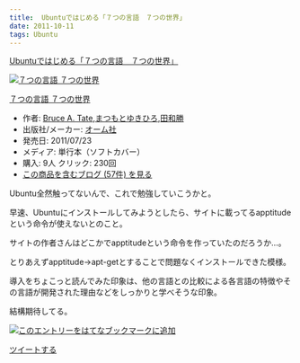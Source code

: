 ```yaml
---
title:  Ubuntuではじめる「７つの言語　７つの世界」
date: 2011-10-11
tags: Ubuntu
---
```

[Ubuntuではじめる「７つの言語　７つの世界」](http://blog.udzura.jp/2011/09/17/start-7languages-7weeks-with-ubuntu/)

[![７つの言語
７つの世界](http://ecx.images-amazon.com/images/I/51RCHbILAFL._SL160_.jpg "７つの言語 ７つの世界")](http://www.amazon.co.jp/dp/4274068579/?tag=hatena_st1-22&ascsubtag=d-s2pfr)

[７つの言語
７つの世界](http://www.amazon.co.jp/dp/4274068579/?tag=hatena_st1-22&ascsubtag=d-s2pfr)

-   作者: [Bruce A.
    Tate](http://d.hatena.ne.jp/keyword/Bruce%20A%2E%20Tate),[まつもとゆきひろ](http://d.hatena.ne.jp/keyword/%A4%DE%A4%C4%A4%E2%A4%C8%A4%E6%A4%AD%A4%D2%A4%ED),[田和勝](http://d.hatena.ne.jp/keyword/%C5%C4%CF%C2%BE%A1)
-   出版社/メーカー:
    [オーム社](http://d.hatena.ne.jp/keyword/%A5%AA%A1%BC%A5%E0%BC%D2)
-   発売日: 2011/07/23
-   メディア: 単行本（ソフトカバー）
-   購入: 9人 クリック: 230回
-   [この商品を含むブログ (57件)
    を見る](http://d.hatena.ne.jp/asin/4274068579)

Ubuntu全然触ってないんで、これで勉強していこうかと。

早速、Ubuntuにインストールしてみようとしたら、サイトに載ってるapptitudeという命令が使えないとのこと。

サイトの作者さんはどこかでapptitudeという命令を作っていたのだろうか…。

とりあえずapptitude→apt-getとすることで問題なくインストールできた模様。

導入をちょこっと読んでみた印象は、他の言語との比較による各言語の特徴やその言語が開発された理由などをしっかりと学べそうな印象。

結構期待してる。

[![このエントリーをはてなブックマークに追加](http://b.st-hatena.com/images/entry-button/button-only.gif)](http://b.hatena.ne.jp/entry/http://d.hatena.ne.jp "このエントリーをはてなブックマークに追加")

[ツイートする](http://twitter.com/share)
